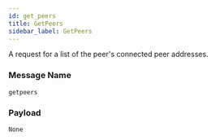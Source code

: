 ```yaml
---
id: get_peers
title: GetPeers
sidebar_label: GetPeers
---
```


<!----------------------------------------------------------------------------->
<!-------------------- THIS MARKDOWN FILE IS AUTOGENERATED -------------------->
<!----------------------------------------------------------------------------->

A request for a list of the peer's connected peer addresses.

### Message Name

`getpeers`

### Payload

`None`

